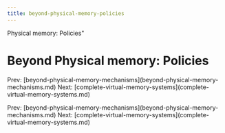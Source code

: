 ```yaml
---
title: beyond-physical-memory-policies
---
```


Physical memory: Policies\"

# Beyond Physical memory: Policies

Prev:
\[beyond-physical-memory-mechanisms](beyond-physical-memory-mechanisms.md)
Next:
\[complete-virtual-memory-systems](complete-virtual-memory-systems.md)

Prev:
\[beyond-physical-memory-mechanisms](beyond-physical-memory-mechanisms.md)
Next:
\[complete-virtual-memory-systems](complete-virtual-memory-systems.md)
